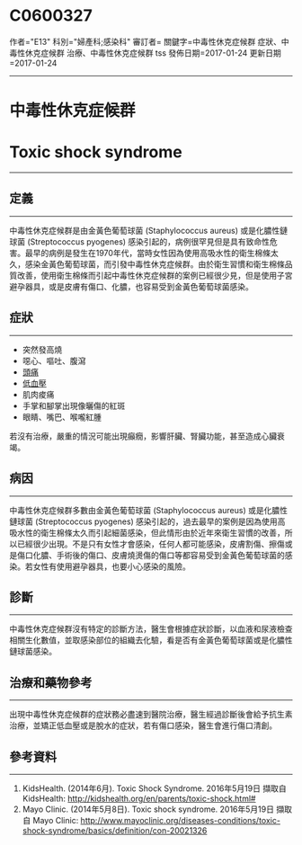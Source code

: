 # C0600327
作者="E13"
科別="婦產科;感染科"
審訂者=
關鍵字=中毒性休克症候群 症狀、中毒性休克症候群 治療、中毒性休克症候群 tss
發佈日期=2017-01-24
更新日期=2017-01-24

----------
# 中毒性休克症候群
# Toxic shock syndrome
----------
## 定義
----------

中毒性休克症候群是由金黃色葡萄球菌 (Staphylococcus aureus) 或是化膿性鏈球菌 (Streptococcus pyogenes) 感染引起的，病例很罕見但是具有致命性危害。最早的病例是發生在1970年代，當時女性因為使用高吸水性的衛生棉條太久，感染金黃色葡萄球菌，而引發中毒性休克症候群。由於衛生習慣和衛生棉條品質改善，使用衛生棉條而引起中毒性休克症候群的案例已經很少見，但是使用子宮避孕器具，或是皮膚有傷口、化膿，也容易受到金黃色葡萄球菌感染。 

## 症狀
----------
- 突然發高燒
- 噁心、嘔吐、腹瀉
- [頭痛](C0018681)
- [低血壓](C0020649)
- 肌肉痠痛
- 手掌和腳掌出現像曬傷的紅斑
- 眼睛、嘴巴、喉嚨紅腫

若沒有治療，嚴重的情況可能出現癲癇，影響肝臟、腎臟功能，甚至造成心臟衰竭。 

## 病因
----------

中毒性休克症候群多數由金黃色葡萄球菌 (Staphylococcus aureus) 或是化膿性鏈球菌 (Streptococcus pyogenes) 感染引起的，過去最早的案例是因為使用高吸水性的衛生棉條太久而引起細菌感染，但此情形由於近年來衛生習慣的改善，所以已經很少出現。不是只有女性才會感染，任何人都可能感染，皮膚割傷、擦傷或是傷口化膿、手術後的傷口、皮膚燒燙傷的傷口等都容易受到金黃色葡萄球菌的感染。若女性有使用避孕器具，也要小心感染的風險。 

## 診斷
----------

中毒性休克症候群沒有特定的診斷方法，醫生會根據症狀診斷，以血液和尿液檢查相關生化數值，並取感染部位的組織去化驗，看是否有金黃色葡萄球菌或是化膿性鏈球菌感染。 

## 治療和藥物參考
----------

出現中毒性休克症候群的症狀務必盡速到醫院治療，醫生經過診斷後會給予抗生素治療，並矯正低血壓或是脫水的症狀，若有傷口感染，醫生會進行傷口清創。 

## 參考資料
----------
1. KidsHealth. (2014年6月). Toxic Shock Syndrome. 2016年5月19日 擷取自 KidsHealth: 
  http://kidshealth.org/en/parents/toxic-shock.html#
2. Mayo Clinic. (2014年5月8日). Toxic shock syndrome. 2016年5月19日 擷取自 Mayo Clinic: 
  http://www.mayoclinic.org/diseases-conditions/toxic-shock-syndrome/basics/definition/con-20021326

